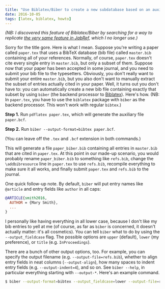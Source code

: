 ```yaml
---
title: "Use Biblatex/Biber to create a new subdatabase based on an auxiliary file"
date: 2016-10-05
tags: [latex, biblatex, howto]
---
```


*(NB: I discovered this feature of Biblatex/Biber by searching for a way to
replicate [the very same feature in JabRef][JabRef], which I no longer use.)*

Sorry for the title gore. Here is what I mean. Suppose you're writing a paper
called `paper.tex` that uses a BibTeX database (bib file) called `master.bib`
containing all of your references. Normally, of course, `paper.tex` doesn't cite
every single entry in `master.bib`, but only a subset of them. Suppose now that
your paper has been accepted in some journal, and you need to submit your bib
file to the typesetters. Obviously, you don't really want to submit your entire
`master.bib`, but you also don't want to manually extract the subset of entries
actually cited in your paper. Well, it turns out you don't have to: you can
automatically create a new bib file containing exactly that subset by using
`biber` (the backend processor to [Biblatex][]). Here's how. (NB: In
`paper.tex`, you have to use the `biblatex` package with `biber` as the backend
processor. This won't work with regular `bibtex`.)

**Step 1.** Run `pdflatex paper.tex`, which will generate the auxiliary file
`paper.bcf`.

**Step 2.** Run `biber --output-format=bibtex paper.bcf`.

(You can leave off the `.tex` and `.bcf` extension in both commands.)

This will generate a file `paper_biber.bib` containing all entries in
`master.bib` that are cited in `paper.tex`. At this point in our made-up
scenario, you would probably rename `paper_biber.bib` to something like
`refs.bib`, change the `\addbibresource` line in `paper.tex` to use `refs.bib`,
recompile everything to make sure it all works, and finally submit `paper.tex`
and `refs.bib` to the journal.

One quick follow-up note. By default, `biber` will put entry names like
`@article` and entry fields like `author` in all caps:

```bibtex
@ARTICLE{smith2016,
  AUTHOR = {Mary Smith},
  ...
}
```

I personally like having everything in all lower case, because I don't like my
bib entries to yell at me (of course, as far as `biber` is concerned, it doesn't
actually matter: it's all cosmetics). You can tell `biber` what to do by using
the `--output_fieldcase` flag. The possible options are `upper` (default),
`lower` (my preference), or `title` (e.g. `InProceedings`).

There are a bunch of other output options, too. For example, you can specify the
output filename (e.g. `--output-file=refs.bib`), whether to align entry fields
in neat columns (`--output-align`), how many spaces to indent entry fields (e.g.
`--output-indent=4`), and so on. See `biber --help`, in particular everything
starting with `--output-*`. Here's an example command.

```bash
$ biber --output-format=bibtex --output_fieldcase=lower --output-file=refs.bib paper.bcf
```

[Biblatex]: http://biblatex-biber.sourceforge.net/
[JabRef]: https://help.jabref.org/en/NewBasedOnAux
